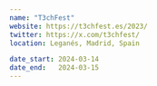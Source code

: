 ```yaml
---
name: "T3chFest"
website: https://t3chfest.es/2023/
twitter: https://x.com/t3chfest/
location: Leganés, Madrid, Spain

date_start: 2024-03-14
date_end:   2024-03-15
---
```

